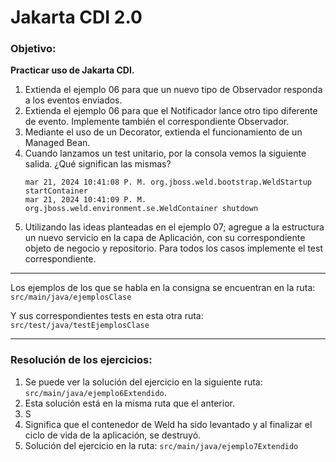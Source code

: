 
# Jakarta CDI 2.0

### Objetivo:

**Practicar uso de Jakarta CDI.**

1) Extienda el ejemplo 06 para que un nuevo tipo de Observador responda a los eventos enviados.
2) Extienda el ejemplo 06 para que el Notificador lance otro tipo diferente de evento. Implemente también el correspondiente Observador.
3) Mediante el uso de un Decorator, extienda el funcionamiento de un Managed Bean.
4) Cuando lanzamos un test unitario, por la consola vemos la siguiente salida.
   ¿Qué significan las mismas?
   ```
   mar 21, 2024 10:41:08 P. M. org.jboss.weld.bootstrap.WeldStartup startContainer
   mar 21, 2024 10:41:09 P. M. org.jboss.weld.environment.se.WeldContainer shutdown
   ```
5) Utilizando las ideas planteadas en el ejemplo 07; agregue a la estructura un
   nuevo servicio en la capa de Aplicación, con su correspondiente objeto de negocio y
   repositorio.
   Para todos los casos implemente el test correspondiente. 

- - -

Los ejemplos de los que se habla en la consigna se encuentran en la ruta: `src/main/java/ejemplosClase`

Y sus correspondientes tests en esta otra ruta: `src/test/java/testEjemplosClase`
- - -

### Resolución de los ejercicios:

1) Se puede ver la solución del ejercicio en la siguiente ruta: `src/main/java/ejemplo6Extendido`.
2) Esta solución está en la misma ruta que el anterior.
3) S
4) Significa que el contenedor de Weld ha sido levantado y al finalizar el ciclo de vida de la aplicación, se destruyó.
5) Solución del ejercicio en la ruta: `src/main/java/ejemplo7Extendido`
